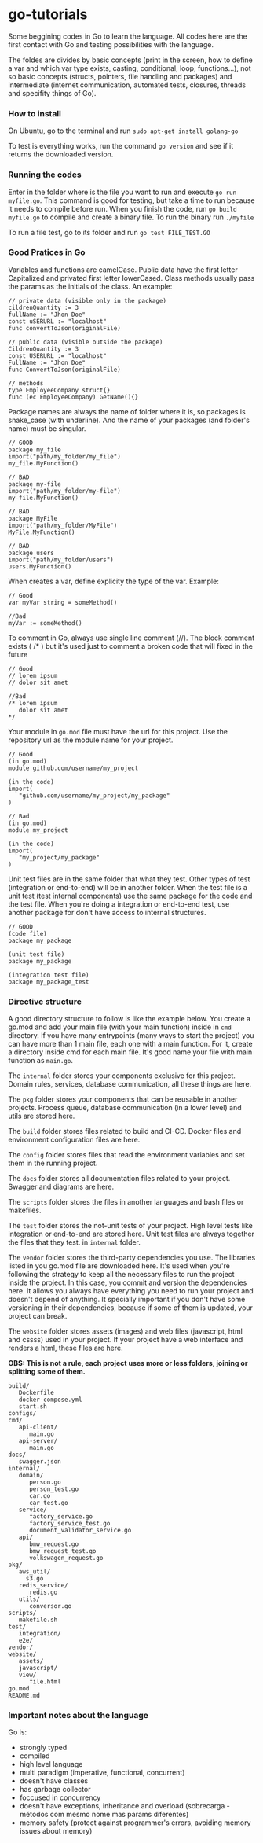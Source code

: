 # go-tutorials
Some beggining codes in Go to learn the language. All codes here are the first contact with Go and testing possibilities with the language.

The foldes are divides by basic concepts (print in the screen, how to define a var and which var type exists, casting, conditional, loop, functions...), not so basic concepts (structs, pointers, file handling and packages) and intermediate (internet communication, automated tests, closures, threads and specifity things of Go).

### How to install
On Ubuntu, go to the terminal and run `sudo apt-get install golang-go`

To test is everything works, run the command `go version` and see if it returns the downloaded version.

### Running the codes
Enter in the folder where is the file you want to run and execute `go run myfile.go`. This command is good for testing, but take a time to run because it needs to compile before run. When you finish the code, run `go build myfile.go` to compile and create a binary file. To run the binary run `./myfile`

To run a file test, go to its folder and run  `go test FILE_TEST.GO`

### Good Pratices in Go
Variables and functions are camelCase. Public data have the first letter Capitalized and privated first letter lowerCased. Class methods usually pass the params as the initials of the class. An example:
```
// private data (visible only in the package)
cildrenQuantity := 3
fullName := "Jhon Doe" 
const uSERURL := "localhost"
func convertToJson(originalFile)

// public data (visible outside the package)
CildrenQuantity := 3
const USERURL := "localhost"
FullName := "Jhon Doe" 
func ConvertToJson(originalFile)

// methods
type EmployeeCompany struct{}
func (ec EmployeeCompany) GetName(){}
```

Package names are always the name of folder where it is, so packages is snake_case (with underline). And the name of your packages (and folder's name) must be singular.
```
// GOOD
package my_file
import("path/my_folder/my_file")
my_file.MyFunction()

// BAD
package my-file
import("path/my_folder/my-file")
my-file.MyFunction()

// BAD
package MyFile
import("path/my_folder/MyFile")
MyFile.MyFunction()

// BAD
package users
import("path/my_folder/users")
users.MyFunction()
```

When creates a var, define explicity the type of the var. Example:
```
// Good
var myVar string = someMethod()

//Bad
myVar := someMethod()
```

To comment in Go, always use single line comment (//). The block comment exists ( /* ) but it's used just to comment a broken code that will fixed in the future
```
// Good
// lorem ipsum
// dolor sit amet

//Bad
/* lorem ipsum
   dolor sit amet
*/
```

Your module in `go.mod` file must have the url for this project. Use the repository url as the module name for your project.
```
// Good
(in go.mod)
module github.com/username/my_project

(in the code)
import(
   "github.com/username/my_project/my_package"
)

// Bad
(in go.mod)
module my_project

(in the code)
import(
   "my_project/my_package"
)
```

Unit test files are in the same folder that what they test. Other types of test (integration or end-to-end) will be in another folder. When the test file is a unit test (test internal components) use the same package for the code and the test file. When you're doing a integration or end-to-end test, use another package for don't have access to internal structures.
```
// GOOD
(code file)
package my_package

(unit test file)
package my_package

(integration test file)
package my_package_test
```

### Directive structure
A good directory structure to follow is like the example below. You create a go.mod and add your main file (with your main function) inside in `cmd` directory. If you have many entrypoints (many ways to start the project) you can have more than 1 main file, each one with a main function. For it, create a directory inside cmd for each main file. It's good name your file with main function as `main.go`.

The `internal` folder stores your components exclusive for this project. Domain rules, services, database communication, all these things are here.

The `pkg` folder stores your components that can be reusable in another projects. Process queue, database communication (in a lower level) and utils are stored here.

The `build` folder stores files related to build and CI-CD. Docker files and environment configuration files are here.

The `config` folder stores files that read the environment variables and set them in the running project.

The `docs` folder stores all documentation files related to your project. Swagger and diagrams are here.

The `scripts` folder stores the files in another languages and bash files or makefiles.

The `test` folder stores the not-unit tests of your project. High level tests like integration or end-to-end are stored here. Unit test files are always together the files that they test. in `internal` folder.

The `vendor` folder stores the third-party dependencies you use. The libraries listed in you go.mod file are downloaded here. It's used when you're following the strategy to keep all the necessary files to run the project inside the project. In this case, you commit and version the dependencies here. It allows you always have everything you need to run your project and doesn't depend of anything. It specially important if you don't have some versioning in their dependencies, because if some of them is updated, your project can break.

The `website` folder stores assets (images) and web files (javascript, html and cssss) used in your project. If your project have a web interface and renders a html, these files are here.

**OBS: This is not a rule, each project uses more or less folders, joining or splitting some of them.**
```
build/
   Dockerfile
   docker-compose.yml
   start.sh
configs/
cmd/
   api-client/
      main.go
   api-server/
      main.go
docs/
   swagger.json
internal/
   domain/
      person.go
      person_test.go
      car.go
      car_test.go
   service/
      factory_service.go
      factory_service_test.go
      document_validator_service.go
   api/
      bmw_request.go
      bmw_request_test.go
      volkswagen_request.go
pkg/
   aws_util/
     s3.go
   redis_service/
      redis.go 
   utils/
      conversor.go
scripts/
   makefile.sh
test/
   integration/
   e2e/
vendor/
website/
   assets/
   javascript/
   view/
      file.html
go.mod
README.md

```

### Important notes about the language
Go is: 
- strongly typed
- compiled
- high level language
- multi paradigm (imperative, functional, concurrent)
- doesn't have classes
- has garbage collector
- foccused in concurrency
- doesn't have exceptions, inheritance and overload (sobrecarga - métodos com mesmo nome mas params diferentes)
- memory safety (protect against programmer's errors, avoiding memory issues about memory)
